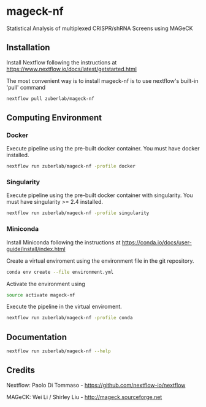 # mageck-nf
Statistical Analysis of multiplexed CRISPR/shRNA Screens using MAGeCK

## Installation
Install Nextflow following the instructions at https://www.nextflow.io/docs/latest/getstarted.html

The most convenient way is to install mageck-nf is to use nextflow's built-in 'pull' command
```bash
nextflow pull zuberlab/mageck-nf
```

## Computing Environment

### Docker
Execute pipeline using the pre-built docker container. You must have docker installed.

```bash
nextflow run zuberlab/mageck-nf -profile docker
```

### Singularity
Execute pipeline using the pre-built docker container with singularity. You must have singularity >= 2.4 installed.

```bash
nextflow run zuberlab/mageck-nf -profile singularity
```

### Miniconda

Install Miniconda following the instructions at https://conda.io/docs/user-guide/install/index.html

Create a virtual enviroment using the environment file in the git repository.

```bash
conda env create --file environment.yml
```

Activate the environment using
```bash
source activate mageck-nf
```

Execute the pipeline in the virtual enviroment.

```bash
nextflow run zuberlab/mageck-nf -profile conda
```

## Documentation
```bash
nextflow run zuberlab/mageck-nf --help
```

## Credits
Nextflow:  Paolo Di Tommaso - https://github.com/nextflow-io/nextflow

MAGeCK:    Wei Li / Shirley Liu  - http://mageck.sourceforge.net
